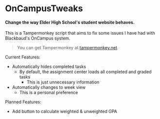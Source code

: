 # OnCampusTweaks
#### Change the way Elder High School's student website behaves.

This is a Tampermonkey script that aims to fix some issues I have had with Blackbaud's OnCampus system.

> You can get Tampermonkey at [tampermonkey.net](https://www.tampermonkey.net/).

Current Features:   
-  Automatically hides completed tasks
    - By default, the assignment center loads all completed and graded tasks
        - This is just unnecessary information
- Automatically changes to week view
    - This is a personal preference
    
Planned Features:
- Add button to calculate weighted & unweighted GPA
